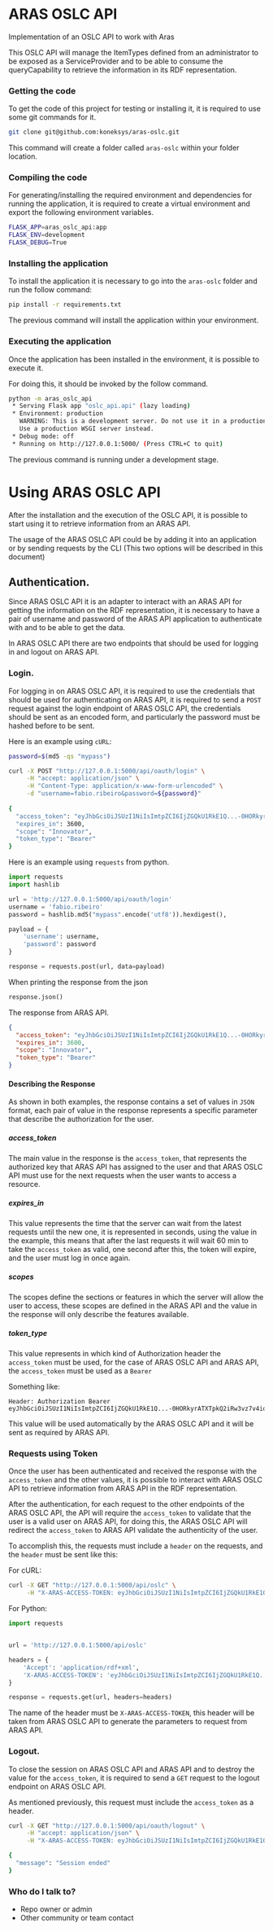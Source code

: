 # ARAS   OSLC API

Implementation of an OSLC API to work with Aras

This OSLC API will manage the ItemTypes defined from an
administrator to be exposed as a ServiceProvider and
to be able to consume the queryCapability to retrieve 
the information in its RDF representation.

### Getting the code ###

To get the code of this project for testing or installing it,
it is required to use some git commands for it.

```bash
git clone git@github.com:koneksys/aras-oslc.git
```

This command will create a folder called `aras-oslc`
within your folder location.

### Compiling the code

For generating/installing the required environment and dependencies for running
the application, it is required to create a virtual environment and export the following environment variables.

```bash
FLASK_APP=aras_oslc_api:app
FLASK_ENV=development
FLASK_DEBUG=True
```

### Installing the application ###

To install the application it is necessary to go into the 
`aras-oslc` folder and run the follow command:

```bash
pip install -r requirements.txt
```

The previous command will install the application within
your environment.

### Executing the application ###

Once the application has been installed in the environment,
it is possible to execute it.

For doing this, it should be invoked by the follow command.

```bash
python -m aras_oslc_api
 * Serving Flask app "oslc_api.api" (lazy loading)
 * Environment: production
   WARNING: This is a development server. Do not use it in a production deployment.
   Use a production WSGI server instead.
 * Debug mode: off
 * Running on http://127.0.0.1:5000/ (Press CTRL+C to quit)
```

The previous command is running under a development stage.

# Using ARAS OSLC API

After the installation and the execution of the OSLC API, it is possible
to start using it to retrieve information from an ARAS API.

The usage of the ARAS OSLC API could be by adding it into an application or
by sending requests by the CLI (This two options will be described in this document)

## Authentication.

Since ARAS OSLC API it is an adapter to interact with an ARAS API for getting
the information on the RDF representation, it is necessary to have a pair of username
and password of the ARAS API application to authenticate with and to be able to get the data.

In ARAS OSLC API there are two endpoints that should be used for logging in and logout on
ARAS API.

### Login.

For logging in on ARAS OSLC API, it is required to use the credentials that should
be used for authenticating on ARAS API, it is required to send a `POST` request against 
the login endpoint of ARAS OSLC API, the credentials should be sent as an encoded form,
and particularly the password must be hashed before to be sent.

Here is an example using `cURL`:
 
```bash
password=$(md5 -qs "mypass")

curl -X POST "http://127.0.0.1:5000/api/oauth/login" \
     -H "accept: application/json" \
     -H "Content-Type: application/x-www-form-urlencoded" \
     -d "username=fabio.ribeiro&password=${password}"
     
{
  "access_token": "eyJhbGciOiJSUzI1NiIsImtpZCI6IjZGQkU1RkE1Q...-0HORkyrATXTpkQ2iRw3vz7v4idlKEFX48pgzxrGUsC7Wpkw",
  "expires_in": 3600,
  "scope": "Innovator",
  "token_type": "Bearer"
}
```

Here is an example using `requests` from python.

```python
import requests
import hashlib

url = 'http://127.0.0.1:5000/api/oauth/login'
username = 'fabio.ribeiro'
password = hashlib.md5("mypass".encode('utf8')).hexdigest(),

payload = {
    'username': username,
    'password': password
}

response = requests.post(url, data=payload)
```

When printing the response from the json 

```python
response.json()
```

The response from ARAS API.
```json
{
  "access_token": "eyJhbGciOiJSUzI1NiIsImtpZCI6IjZGQkU1RkE1Q...-0HORkyrATXTpkQ2iRw3vz7v4idlKEFX48pgzxrGUsC7Wpkw",
  "expires_in": 3600,
  "scope": "Innovator",
  "token_type": "Bearer"
}
```

#### Describing the Response

As shown in both examples, the response contains a set of values in `JSON` format,
each pair of value in the response represents a specific parameter that describe the
authorization for the user.

##### access_token

The main value in the response is the `access_token`, that represents the 
authorized key that ARAS API has assigned to the user and that ARAS OSLC API
must use for the next requests when the user wants to access a resource.

##### expires_in

This value represents the time that the server can wait from the latest requests
until the new one, it is represented in seconds, using the value in the example, 
this means that after the last requests it will wait 60 min to take the `access_token`
as valid, one second after this, the token will expire, and the user must log in 
once again.

##### scopes

The scopes define the sections or features in which the server will allow 
the user to access, these scopes are defined in the ARAS API and the value
in the response will only describe the features available.

##### token_type

This value represents in which kind of Authorization header the `access_token`
must be used, for the case of ARAS OSLC API and ARAS API, the `access_token`
must be used as a `Bearer`

Something like:

```
Header: Authorization Bearer eyJhbGciOiJSUzI1NiIsImtpZCI6IjZGQkU1RkE1Q...-0HORkyrATXTpkQ2iRw3vz7v4idlKEFX48pgzxrGUsC7Wpkw
```

This value will be used automatically by the ARAS OSLC API and it will be sent
as required by ARAS API.

### Requests using Token

Once the user has been authenticated and received the response with the 
`access_token` and the other values, it is possible to interact with 
ARAS OSLC API to retrieve information from ARAS API in the RDF representation.

After the authentication, for each request to the other endpoints of the
ARAS OSLC API, the API will require the `access_token` to validate
that the user is a valid user on ARAS API, for doing this, the ARAS OSLC API
will redirect the `access_token` to ARAS API validate the authenticity 
of the user.

To accomplish this, the requests must include a `header` on the requests,
and the `header` must be sent like this:

For cURL:

```bash
curl -X GET "http://127.0.0.1:5000/api/oslc" \
     -H "X-ARAS-ACCESS-TOKEN: eyJhbGciOiJSUzI1NiIsImtpZCI6IjZGQkU1RkE1Q...-0HORkyrATXTpkQ2iRw3vz7v4idlKEFX48pgzxrGUsC7Wpkw"
```

For Python:

```python
import requests


url = 'http://127.0.0.1:5000/api/oslc'

headers = {
    'Accept': 'application/rdf+xml',
    'X-ARAS-ACCESS-TOKEN': 'eyJhbGciOiJSUzI1NiIsImtpZCI6IjZGQkU1RkE1Q...-0HORkyrATXTpkQ2iRw3vz7v4idlKEFX48pgzxrGUsC7Wpkw',
}

response = requests.get(url, headers=headers)
```

The name of the header must be `X-ARAS-ACCESS-TOKEN`, this header will be
taken from ARAS OSLC API to generate the parameters to request from ARAS API.


### Logout.

To close the session on ARAS OSLC API and ARAS API and to destroy the value
for the `access_token`, it is required to send a `GET` request to the logout
endpoint on ARAS OSLC API.

As mentioned previously, this request must include the `access_token` as a header.


```bash
curl -X GET "http://127.0.0.1:5000/api/oauth/logout" \
     -H "accept: application/json" \
     -H "X-ARAS-ACCESS-TOKEN: eyJhbGciOiJSUzI1NiIsImtpZCI6IjZGQkU1RkE1Q...-0HORkyrATXTpkQ2iRw3vz7v4idlKEFX48pgzxrGUsC7Wpkw"

{
  "message": "Session ended"
}

```


### Who do I talk to? ###

* Repo owner or admin
* Other community or team contact
